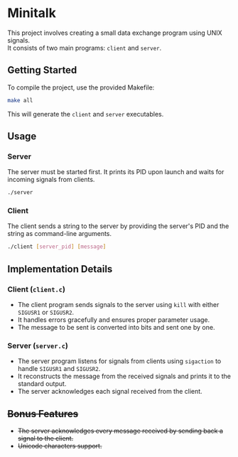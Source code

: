 # Minitalk

This project involves creating a small data exchange program using UNIX signals. 
<br> It consists of two main programs: `client` and `server`.

## Getting Started

To compile the project, use the provided Makefile:

```bash
make all
```

This will generate the `client` and `server` executables.

## Usage

### Server

The server must be started first. It prints its PID upon launch and waits for incoming signals from clients.

```bash
./server
```

### Client

The client sends a string to the server by providing the server's PID and the string as command-line arguments.

```bash
./client [server_pid] [message]
```

## Implementation Details

### Client (`client.c`)

- The client program sends signals to the server using `kill` with either `SIGUSR1` or `SIGUSR2`.
- It handles errors gracefully and ensures proper parameter usage.
- The message to be sent is converted into bits and sent one by one.

### Server (`server.c`)

- The server program listens for signals from clients using `sigaction` to handle `SIGUSR1` and `SIGUSR2`.
- It reconstructs the message from the received signals and prints it to the standard output.
- The server acknowledges each signal received from the client.

## ~~Bonus Features~~

- ~~The server acknowledges every message received by sending back a signal to the client.~~
- ~~Unicode characters support.~~

